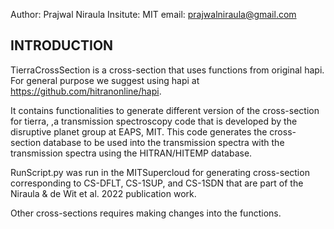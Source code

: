 
Author: Prajwal Niraula
Insitute: MIT
email: prajwalniraula@gmail.com


## INTRODUCTION
TierraCrossSection is a cross-section that uses functions from original hapi. For general purpose we suggest using hapi at https://github.com/hitranonline/hapi.

It contains functionalities to generate different version of the cross-section for tierra, ,a transmission spectroscopy code that is developed by the disruptive planet group at EAPS, MIT. This code generates the cross-section database to be used into the transmission spectra with the transmission spectra using the HITRAN/HITEMP database.

RunScript.py was run in the MITSupercloud for generating cross-section corresponding to CS-DFLT, CS-1SUP, and CS-1SDN that are part of the Niraula & de Wit et al. 2022 publication work.

Other cross-sections requires making changes into the functions.
